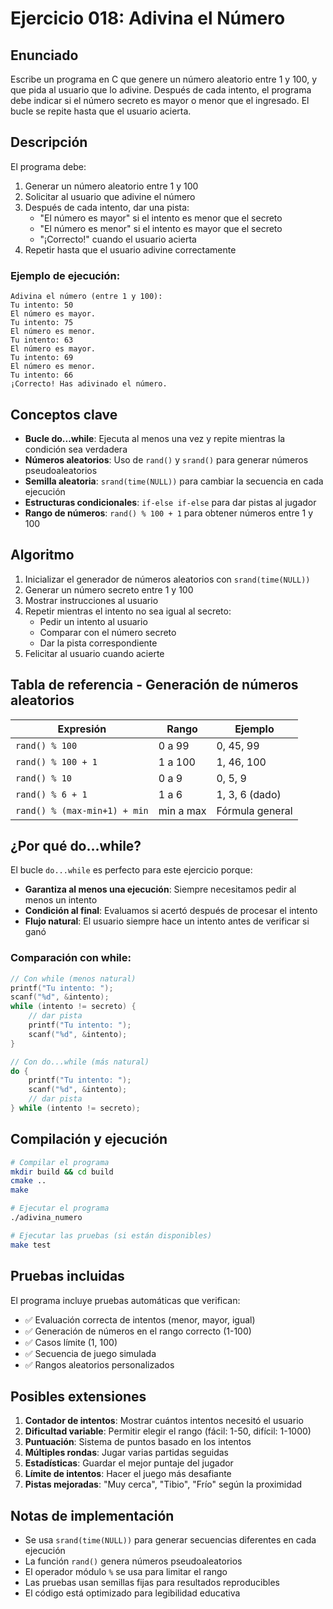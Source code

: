 # Ejercicio 018: Adivina el Número

## Enunciado

Escribe un programa en C que genere un número aleatorio entre 1 y 100, y que pida al usuario que lo adivine. Después de cada intento, el programa debe indicar si el número secreto es mayor o menor que el ingresado. El bucle se repite hasta que el usuario acierta.

## Descripción

El programa debe:

1. Generar un número aleatorio entre 1 y 100
2. Solicitar al usuario que adivine el número
3. Después de cada intento, dar una pista:
   - "El número es mayor" si el intento es menor que el secreto
   - "El número es menor" si el intento es mayor que el secreto
   - "¡Correcto!" cuando el usuario acierta
4. Repetir hasta que el usuario adivine correctamente

### Ejemplo de ejecución:

```
Adivina el número (entre 1 y 100):
Tu intento: 50
El número es mayor.
Tu intento: 75
El número es menor.
Tu intento: 63
El número es mayor.
Tu intento: 69
El número es menor.
Tu intento: 66
¡Correcto! Has adivinado el número.
```

## Conceptos clave

- **Bucle do...while**: Ejecuta al menos una vez y repite mientras la condición sea verdadera
- **Números aleatorios**: Uso de `rand()` y `srand()` para generar números pseudoaleatorios
- **Semilla aleatoria**: `srand(time(NULL))` para cambiar la secuencia en cada ejecución
- **Estructuras condicionales**: `if-else if-else` para dar pistas al jugador
- **Rango de números**: `rand() % 100 + 1` para obtener números entre 1 y 100

## Algoritmo

1. Inicializar el generador de números aleatorios con `srand(time(NULL))`
2. Generar un número secreto entre 1 y 100
3. Mostrar instrucciones al usuario
4. Repetir mientras el intento no sea igual al secreto:
   - Pedir un intento al usuario
   - Comparar con el número secreto
   - Dar la pista correspondiente
5. Felicitar al usuario cuando acierte

## Tabla de referencia - Generación de números aleatorios

| Expresión | Rango | Ejemplo |
|-----------|-------|---------|
| `rand() % 100` | 0 a 99 | 0, 45, 99 |
| `rand() % 100 + 1` | 1 a 100 | 1, 46, 100 |
| `rand() % 10` | 0 a 9 | 0, 5, 9 |
| `rand() % 6 + 1` | 1 a 6 | 1, 3, 6 (dado) |
| `rand() % (max-min+1) + min` | min a max | Fórmula general |

## ¿Por qué do...while?

El bucle `do...while` es perfecto para este ejercicio porque:

- **Garantiza al menos una ejecución**: Siempre necesitamos pedir al menos un intento
- **Condición al final**: Evaluamos si acertó después de procesar el intento
- **Flujo natural**: El usuario siempre hace un intento antes de verificar si ganó

### Comparación con while:

```c
// Con while (menos natural)
printf("Tu intento: ");
scanf("%d", &intento);
while (intento != secreto) {
    // dar pista
    printf("Tu intento: ");
    scanf("%d", &intento);
}

// Con do...while (más natural)
do {
    printf("Tu intento: ");
    scanf("%d", &intento);
    // dar pista
} while (intento != secreto);
```

## Compilación y ejecución

```bash
# Compilar el programa
mkdir build && cd build
cmake ..
make

# Ejecutar el programa
./adivina_numero

# Ejecutar las pruebas (si están disponibles)
make test
```

## Pruebas incluidas

El programa incluye pruebas automáticas que verifican:

- ✅ Evaluación correcta de intentos (menor, mayor, igual)
- ✅ Generación de números en el rango correcto (1-100)
- ✅ Casos límite (1, 100)
- ✅ Secuencia de juego simulada
- ✅ Rangos aleatorios personalizados

## Posibles extensiones

1. **Contador de intentos**: Mostrar cuántos intentos necesitó el usuario
2. **Dificultad variable**: Permitir elegir el rango (fácil: 1-50, difícil: 1-1000)
3. **Puntuación**: Sistema de puntos basado en los intentos
4. **Múltiples rondas**: Jugar varias partidas seguidas
5. **Estadísticas**: Guardar el mejor puntaje del jugador
6. **Límite de intentos**: Hacer el juego más desafiante
7. **Pistas mejoradas**: "Muy cerca", "Tibio", "Frío" según la proximidad

## Notas de implementación

- Se usa `srand(time(NULL))` para generar secuencias diferentes en cada ejecución
- La función `rand()` genera números pseudoaleatorios
- El operador módulo `%` se usa para limitar el rango
- Las pruebas usan semillas fijas para resultados reproducibles
- El código está optimizado para legibilidad educativa
